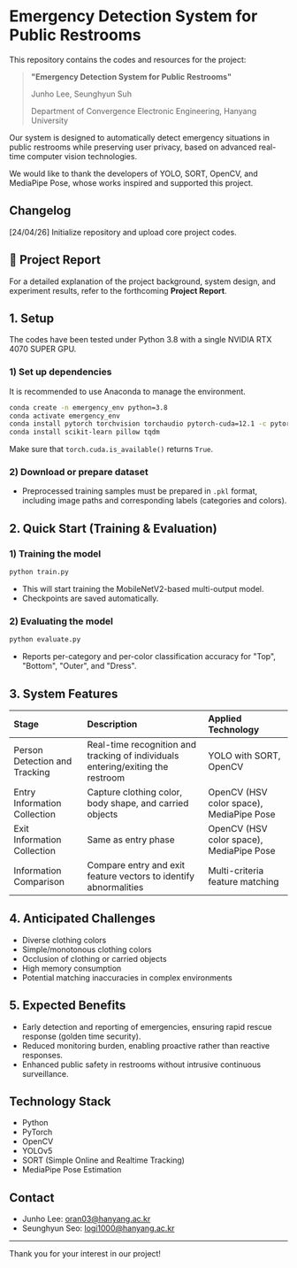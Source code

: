 # Emergency Detection System for Public Restrooms

This repository contains the codes and resources for the project:
> **"Emergency Detection System for Public Restrooms"**
>
> Junho Lee, Seunghyun Suh
>
> Department of Convergence Electronic Engineering, Hanyang University

Our system is designed to automatically detect emergency situations in public restrooms while preserving user privacy, based on advanced real-time computer vision technologies.

We would like to thank the developers of YOLO, SORT, OpenCV, and MediaPipe Pose, whose works inspired and supported this project.


## Changelog

[24/04/26] Initialize repository and upload core project codes.<br>


## :blue_book: Project Report
For a detailed explanation of the project background, system design, and experiment results, refer to the forthcoming **Project Report**.


## 1. Setup

The codes have been tested under Python 3.8 with a single NVIDIA RTX 4070 SUPER GPU.

### 1) Set up dependencies
It is recommended to use Anaconda to manage the environment.

~~~bash
conda create -n emergency_env python=3.8
conda activate emergency_env
conda install pytorch torchvision torchaudio pytorch-cuda=12.1 -c pytorch -c nvidia
conda install scikit-learn pillow tqdm
~~~

Make sure that `torch.cuda.is_available()` returns `True`.

### 2) Download or prepare dataset
- Preprocessed training samples must be prepared in `.pkl` format, including image paths and corresponding labels (categories and colors).


## 2. Quick Start (Training & Evaluation)

### 1) Training the model
~~~bash
python train.py
~~~
- This will start training the MobileNetV2-based multi-output model.
- Checkpoints are saved automatically.

### 2) Evaluating the model
~~~bash
python evaluate.py
~~~
- Reports per-category and per-color classification accuracy for "Top", "Bottom", "Outer", and "Dress".


## 3. System Features
| Stage | Description | Applied Technology |
|:-----|:------------|:-------------------|
| Person Detection and Tracking | Real-time recognition and tracking of individuals entering/exiting the restroom | YOLO with SORT, OpenCV |
| Entry Information Collection | Capture clothing color, body shape, and carried objects | OpenCV (HSV color space), MediaPipe Pose |
| Exit Information Collection | Same as entry phase | OpenCV (HSV color space), MediaPipe Pose |
| Information Comparison | Compare entry and exit feature vectors to identify abnormalities | Multi-criteria feature matching |


## 4. Anticipated Challenges
- Diverse clothing colors
- Simple/monotonous clothing colors
- Occlusion of clothing or carried objects
- High memory consumption
- Potential matching inaccuracies in complex environments


## 5. Expected Benefits
- Early detection and reporting of emergencies, ensuring rapid rescue response (golden time security).
- Reduced monitoring burden, enabling proactive rather than reactive responses.
- Enhanced public safety in restrooms without intrusive continuous surveillance.


## Technology Stack
- Python
- PyTorch
- OpenCV
- YOLOv5
- SORT (Simple Online and Realtime Tracking)
- MediaPipe Pose Estimation


## Contact
- Junho Lee: oran03@hanyang.ac.kr
- Seunghyun Seo: logi1000@hanyang.ac.kr

---
Thank you for your interest in our project!

